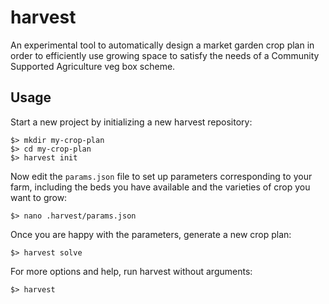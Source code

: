 # harvest

An experimental tool to automatically design a market garden crop plan in order to efficiently use growing space to satisfy the needs of a Community Supported Agriculture veg box scheme.

## Usage

Start a new project by initializing a new harvest repository:

```
$> mkdir my-crop-plan
$> cd my-crop-plan
$> harvest init
```

Now edit the `params.json` file to set up parameters corresponding to your farm, including the beds you have available and the varieties of crop you want to grow:

```
$> nano .harvest/params.json
```

Once you are happy with the parameters, generate a new crop plan:

```
$> harvest solve
```

For more options and help, run harvest without arguments:

```
$> harvest
```
